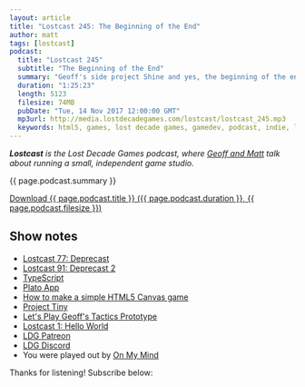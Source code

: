```yaml
---
layout: article
title: "Lostcast 245: The Beginning of the End"
author: matt
tags: [lostcast]
podcast:
  title: "Lostcast 245"
  subtitle: "The Beginning of the End"
  summary: "Geoff's side project Shine and yes, the beginning of the end."
  duration: "1:25:23"
  length: 5123
  filesize: 74MB
  pubDate: "Tue, 14 Nov 2017 12:00:00 GMT"
  mp3url: http://media.lostdecadegames.com/lostcast/lostcast_245.mp3
  keywords: html5, games, lost decade games, gamedev, podcast, indie, lostcast
---
```

_**Lostcast** is the Lost Decade Games podcast, where [Geoff and Matt](/about/) talk about running a small, independent game studio._

{{ page.podcast.summary }}

<a class="download-podcast" href="{{ page.podcast.mp3url }}">
	Download {{ page.podcast.title }} ({{ page.podcast.duration }}, {{ page.podcast.filesize }})
</a>

## Show notes

* [Lostcast 77: Deprecast](http://www.lostdecadegames.com/lostcast-77/)
* [Lostcast 91: Deprecast 2](http://www.lostdecadegames.com/lostcast-91/)
* [TypeScript](https://www.typescriptlang.org/)
* [Plato App](https://www.platoapp.com/)
* [How to make a simple HTML5 Canvas game](http://www.lostdecadegames.com/how-to-make-a-simple-html5-canvas-game/)
* [Project Tiny](https://twitter.com/richtaur/status/911657842356084736)
* [Let's Play Geoff's Tactics Prototype](https://www.youtube.com/watch?v=lQTN-4PKWqc)
* [Lostcast 1: Hello World](http://www.lostdecadegames.com/lostcast-episode-1-hello-world/)
* [LDG Patreon](https://www.patreon.com/lostdecadegames)
* [LDG Discord](https://discord.gg/jNHav65)
* You were played out by [On My Mind](https://joshuamorse.bandcamp.com/track/on-my-mind)

Thanks for listening! Subscribe below:
